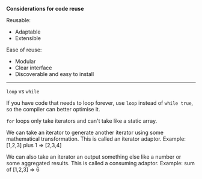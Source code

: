 **Considerations for code reuse**

Reusable:

- Adaptable
- Extensible

Ease of reuse:

- Modular
- Clear interface
- Discoverable and easy to install

---

`loop` vs `while`

If you have code that needs to loop forever, use `loop` instead of `while true`, so the compiler can better optimise it.

`for` loops only take iterators and can't take like a static array.

We can take an iterator to generate another iterator using some mathematical transformation. This is called an iterator adaptor.
Example: [1,2,3] plus 1 => [2,3,4]

We can also take an iterator an output something else like a number or some aggregated results. This is called a consuming adaptor.
Example: sum of [1,2,3] => 6
